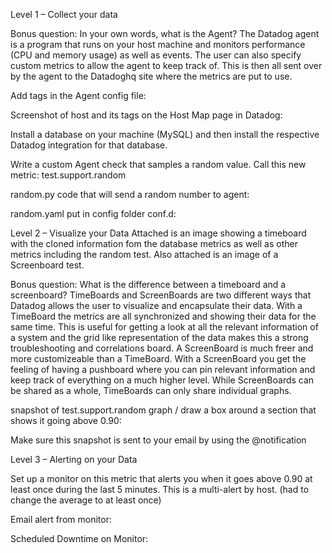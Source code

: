 Level 1 – Collect your data


Bonus question: In your own words, what is the Agent?
The Datadog agent is a program that runs on your host machine and monitors performance (CPU and memory usage) as well as events. The user can also specify custom metrics to allow the agent to keep track of. This is then all sent over by the agent to the Datadoghq site where the metrics are put to use.

Add tags in the Agent config file:


Screenshot of host and its tags on the Host Map page in Datadog:













Install a database on your machine (MySQL) and then install the respective Datadog integration for that database.


Write a custom Agent check that samples a random value. Call this new metric: test.support.random

random.py code that will send a random number to agent:

random.yaml put in config folder conf.d:







Level 2 – Visualize your Data 
Attached is an image showing a timeboard with the cloned information fom the database metrics as well as other metrics including the random test. Also attached is an image of a Screenboard test. 


Bonus question: What is the difference between a timeboard and a screenboard?
TimeBoards and ScreenBoards are two different ways that Datadog allows the user to visualize and encapsulate their data. With a TimeBoard the metrics are all synchronized and showing their data for the same time. This is useful for getting a look at all the relevant information of a system and the grid like representation of the data makes this a strong troubleshooting and correlations board. A ScreenBoard is much freer and more customizeable than a TimeBoard. With a ScreenBoard you get the feeling of having a pushboard where you can pin relevant information and keep track of everything on a much higher level. While ScreenBoards can be shared as a whole, TimeBoards can only share individual graphs.

snapshot of  test.support.random graph / draw a box around a section that shows it going above 0.90:

Make sure this snapshot is sent to your email by using the @notification







Level 3 – Alerting on your Data

Set up a monitor on this metric that alerts you when it goes above 0.90 at least once during the last 5 minutes. This is a multi-alert by host. (had to change the average to at least once)

Email alert from monitor:


Scheduled Downtime on Monitor:


